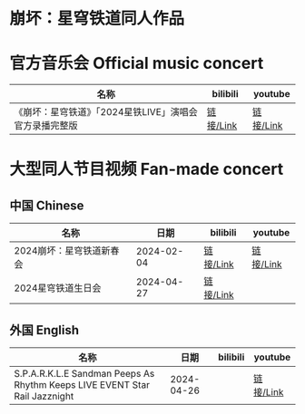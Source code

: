 # 崩坏：星穹铁道同人作品

# 官方音乐会 Official music concert

| 名称                                                   | bilibili                                    | youtube                                     |
| ------------------------------------------------------ | ------------------------------------------- | ------------------------------------------- |
| 《崩坏：星穹铁道》「2024星铁LIVE」演唱会官方录播完整版 | [链接/Link](https://www.bilibili.com/video/BV1ZH4y1V7AE) | [链接/Link](https://www.youtube.com/watch?v=lGBrJXoRAqk) |



# 大型同人节目视频 Fan-made concert

## 中国 Chinese

| 名称                     | 日期       | bilibili                                    | youtube                                     |
| ------------------------ | ---------- | ------------------------------------------- | ------------------------------------------- |
| 2024崩坏：星穹铁道新春会 | 2024-02-04 | [链接/Link](https://www.bilibili.com/video/BV1a7421K7ex) | [链接/Link](https://www.youtube.com/watch?v=KPd8iVjBlIQ) |
| 2024星穹铁道生日会       | 2024-04-27 | [链接/Link](https://www.bilibili.com/video/BV19D421J7dW) |                                             |



## 外国 English

| 名称                                                                         | 日期       | bilibili | youtube                                     |
|----------------------------------------------------------------------------| ---------- | -------- | ------------------------------------------- |
| S.P.A.R.K.L.E Sandman Peeps As Rhythm Keeps LIVE EVENT Star Rail Jazznight | 2024-04-26 |          | [链接/Link](https://www.youtube.com/watch?v=xaq01Jwdnms) |


